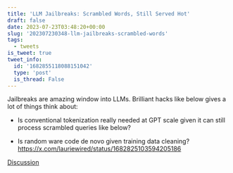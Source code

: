```yaml
---
title: 'LLM Jailbreaks: Scrambled Words, Still Served Hot'
draft: false
date: 2023-07-23T03:48:20+00:00
slug: '202307230348-llm-jailbreaks-scrambled-words'
tags:
  - tweets
is_tweet: true
tweet_info:
  id: '1682855118088151042'
  type: 'post'
  is_thread: False
---
```




Jailbreaks are amazing window into LLMs. Brilliant hacks like below gives a lot of things think about:

- Is conventional tokenization really needed at GPT scale given it can still process scrambled queries like below?

- Is random ware code de novo given training data cleaning? <https://x.com/lauriewired/status/1682825103594205186>

[Discussion](https://x.com/sytelus/status/1682855118088151042)
